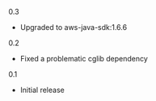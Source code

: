 0.3

- Upgraded to aws-java-sdk:1.6.6


0.2

- Fixed a problematic cglib dependency


0.1

- Initial release

